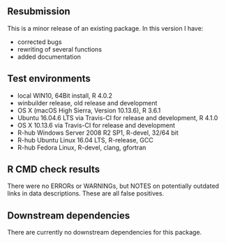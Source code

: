 ## Resubmission
This is a minor release of an existing package. In this version I have:

* corrected bugs
* rewriting of several functions
* added documentation

## Test environments
* local WIN10, 64Bit install, R 4.0.2
* winbuilder release, old release and development
* OS X (macOS High Sierra, Version 10.13.6), R 3.6.1
* Ubuntu 16.04.6 LTS via Travis-CI for release and development, R 4.1.0
* OS X 10.13.6 via Travis-CI for release and development
* R-hub Windows Server 2008 R2 SP1, R-devel, 32/64 bit
* R-hub Ubuntu Linux 16.04 LTS, R-release, GCC
* R-hub Fedora Linux, R-devel, clang, gfortran

## R CMD check results
There were no ERRORs or WARNINGs, but NOTES on potentially outdated links in data descriptions. These are all false positives.

## Downstream dependencies
There are currently no downstream dependencies for this package.
